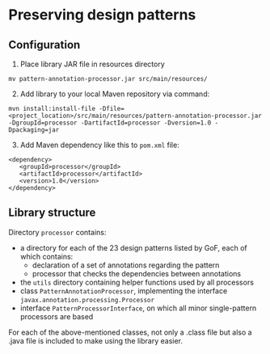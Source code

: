 # Preserving design patterns

## Configuration
1. Place library JAR file in resources directory
```
mv pattern-annotation-processor.jar src/main/resources/
```
2. Add library to your local Maven repository via command:
```
mvn install:install-file -Dfile=<project_location>/src/main/resources/pattern-annotation-processor.jar -DgroupId=processor -DartifactId=processor -Dversion=1.0 -Dpackaging=jar
```
3. Add Maven dependency like this to `pom.xml` file:
```
<dependency>
   <groupId>processor</groupId>
   <artifactId>processor</artifactId>
   <version>1.0</version>
</dependency>
```

## Library structure
Directory `processor` contains:
- a directory for each of the 23 design patterns listed by GoF, each of which contains:
   - declaration of a set of annotations regarding the pattern
   - processor that checks the dependencies between annotations
- the `utils` directory containing helper functions used by all processors
- class `PatternAnnotationProcessor`, implementing the interface `javax.annotation.processing.Processor`
- interface `PatternProcessorInterface`, on which all minor single-pattern processors are based

For each of the above-mentioned classes, not only a .class file but also a .java file is included 
to make using the library easier.
